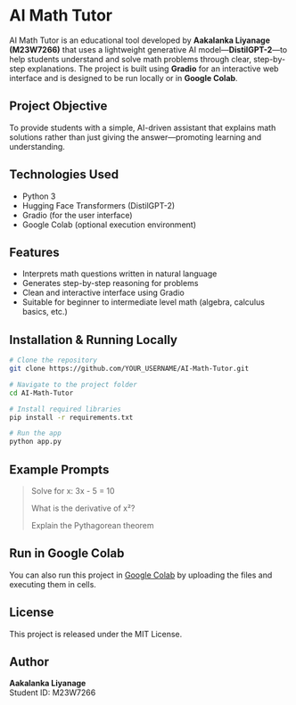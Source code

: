 #  AI Math Tutor

AI Math Tutor is an educational tool developed by **Aakalanka Liyanage (M23W7266)** that uses a lightweight generative AI model—**DistilGPT-2**—to help students understand and solve math problems through clear, step-by-step explanations. The project is built using **Gradio** for an interactive web interface and is designed to be run locally or in **Google Colab**.

##  Project Objective

To provide students with a simple, AI-driven assistant that explains math solutions rather than just giving the answer—promoting learning and understanding.

##  Technologies Used

- Python 3
- Hugging Face Transformers (DistilGPT-2)
- Gradio (for the user interface)
- Google Colab (optional execution environment)

##  Features

- Interprets math questions written in natural language
- Generates step-by-step reasoning for problems
- Clean and interactive interface using Gradio
- Suitable for beginner to intermediate level math (algebra, calculus basics, etc.)

##  Installation & Running Locally

```bash
# Clone the repository
git clone https://github.com/YOUR_USERNAME/AI-Math-Tutor.git

# Navigate to the project folder
cd AI-Math-Tutor

# Install required libraries
pip install -r requirements.txt

# Run the app
python app.py
```

##  Example Prompts

> Solve for x: 3x - 5 = 10  
>  
> What is the derivative of x²?  
>  
> Explain the Pythagorean theorem

##  Run in Google Colab

You can also run this project in [Google Colab](https://colab.research.google.com/) by uploading the files and executing them in cells.

##  License

This project is released under the MIT License.

##  Author

**Aakalanka Liyanage**  
Student ID: M23W7266  
